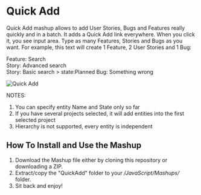 Quick Add
====================

Quick Add mashup allows to add User Stories, Bugs and Features really quickly and in a batch. It adds a Quick Add link everywhere. When you click it, you see input area. Type as many Features, Stories and Bugs as you want. For example, this text will create 1 Feature, 2 User Stories and 1 Bug:

Feature: Search  
Story: Advanced search  
Story: Basic search > state:Planned
Bug: Something wrong  


![Quick Add](https://github.com/TargetProcess/MashupsLibrary/raw/master/QuickAdd/QuickAdd.png)

NOTES:  
1. You can specify entity Name and State only so far
2. If you have several projects selected, it will add entities into the first selected project  
3. Hierarchy is not supported, every entity is independent  



How To Install and Use the Mashup
---------------------------------

1. Download the Mashup file either by cloning this repository or
   downloading a ZIP.
2. Extract/copy the "QuickAdd" folder to your 
   _<TargetProcess Install Path>/JavaScript/Mashups/_ folder.
3. Sit back and enjoy!




